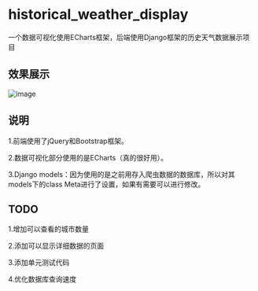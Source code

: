 # historical_weather_display
一个数据可视化使用ECharts框架，后端使用Django框架的历史天气数据展示项目

## 效果展示
![image](https://github.com/WoohTao/historical_weather_display/blob/master/demo.gif)

## 说明
1.前端使用了jQuery和Bootstrap框架。

2.数据可视化部分使用的是ECharts（真的很好用）。

3.Django models：因为使用的是之前用存入爬虫数据的数据库，所以对其models下的class Meta进行了设置，如果有需要可以进行修改。

## TODO
1.增加可以查看的城市数量

2.添加可以显示详细数据的页面

3.添加单元测试代码

4.优化数据库查询速度
